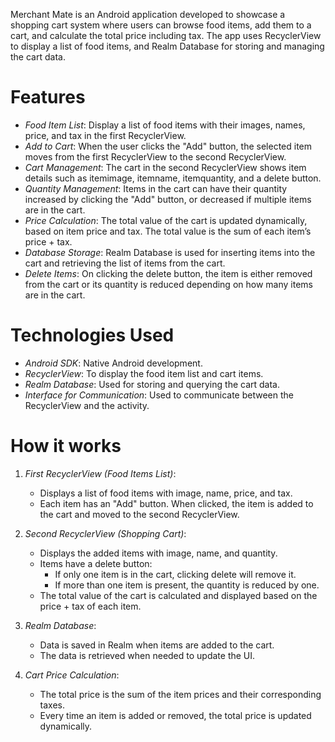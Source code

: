 Merchant Mate is an Android application developed to showcase a shopping cart system where users can browse food items, add them to a cart,
and calculate the total price including tax. The app uses RecyclerView to display a list of food items, and Realm Database for storing and managing the cart data.

# Features

- *Food Item List*: Display a list of food items with their images, names, price, and tax in the first RecyclerView.
- *Add to Cart*: When the user clicks the "Add" button, the selected item moves from the first RecyclerView to the second RecyclerView.
- *Cart Management*: The cart in the second RecyclerView shows item details such as itemimage, itemname, itemquantity, and a delete button.
- *Quantity Management*: Items in the cart can have their quantity increased by clicking the "Add" button, or decreased if multiple items are in the cart.
- *Price Calculation*: The total value of the cart is updated dynamically, based on item price and tax. The total value is the sum of each item’s price + tax.
- *Database Storage*: Realm Database is used for inserting items into the cart and retrieving the list of items from the cart.
- *Delete Items*: On clicking the delete button, the item is either removed from the cart or its quantity is reduced depending on how many items are in the cart.

# Technologies Used

- *Android SDK*: Native Android development.
- *RecyclerView*: To display the food item list and cart items.
- *Realm Database*: Used for storing and querying the cart data.
- *Interface for Communication*: Used to communicate between the RecyclerView and the activity.

# How it works

1. *First RecyclerView (Food Items List)*:
   - Displays a list of food items with image, name, price, and tax.
   - Each item has an "Add" button. When clicked, the item is added to the cart and moved to the second RecyclerView.

2. *Second RecyclerView (Shopping Cart)*:
   - Displays the added items with image, name, and quantity.
   - Items have a delete button:
     - If only one item is in the cart, clicking delete will remove it.
     - If more than one item is present, the quantity is reduced by one.
   - The total value of the cart is calculated and displayed based on the price + tax of each item.

3. *Realm Database*:
   - Data is saved in Realm when items are added to the cart.
   - The data is retrieved when needed to update the UI.

4. *Cart Price Calculation*:
   - The total price is the sum of the item prices and their corresponding taxes.
   - Every time an item is added or removed, the total price is updated dynamically.
